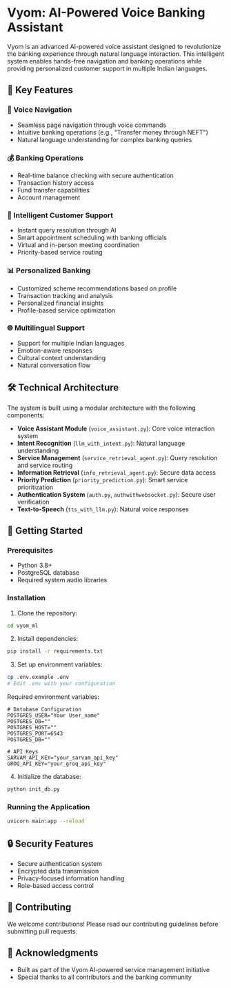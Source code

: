 # Vyom: AI-Powered Voice Banking Assistant

Vyom is an advanced AI-powered voice assistant designed to revolutionize the banking experience through natural language interaction. This intelligent system enables hands-free navigation and banking operations while providing personalized customer support in multiple Indian languages.

## 🌟 Key Features

### 🎯 Voice Navigation
- Seamless page navigation through voice commands
- Intuitive banking operations (e.g., "Transfer money through NEFT")
- Natural language understanding for complex banking queries

### 💰 Banking Operations
- Real-time balance checking with secure authentication
- Transaction history access
- Fund transfer capabilities
- Account management

### 🤖 Intelligent Customer Support
- Instant query resolution through AI
- Smart appointment scheduling with banking officials
- Virtual and in-person meeting coordination
- Priority-based service routing

### 📊 Personalized Banking
- Customized scheme recommendations based on profile
- Transaction tracking and analysis
- Personalized financial insights
- Profile-based service optimization

### 🌐 Multilingual Support
- Support for multiple Indian languages
- Emotion-aware responses
- Cultural context understanding
- Natural conversation flow

## 🛠️ Technical Architecture

The system is built using a modular architecture with the following components:

- **Voice Assistant Module** (`voice_assistant.py`): Core voice interaction system
- **Intent Recognition** (`llm_with_intent.py`): Natural language understanding
- **Service Management** (`service_retrieval_agent.py`): Query resolution and service routing
- **Information Retrieval** (`info_retrieval_agent.py`): Secure data access
- **Priority Prediction** (`priority_prediction.py`): Smart service prioritization
- **Authentication System** (`auth.py`, `authwithwebsocket.py`): Secure user verification
- **Text-to-Speech** (`tts_with_llm.py`): Natural voice responses

## 🚀 Getting Started

### Prerequisites
- Python 3.8+
- PostgreSQL database
- Required system audio libraries

### Installation

1. Clone the repository:
```bash
cd vyom_ml
```

2. Install dependencies:
```bash
pip install -r requirements.txt
```

3. Set up environment variables:
```bash
cp .env.example .env
# Edit .env with your configuration
```

Required environment variables:
```env
# Database Configuration
POSTGRES_USER="Your User_name"
POSTGRES_DB=""
POSTGRES_HOST=""
POSTGRES_PORT=6543
POSTGRES_DB=""

# API Keys
SARVAM_API_KEY="your_sarvam_api_key"
GROQ_API_KEY="your_groq_api_key"
```

4. Initialize the database:
```bash
python init_db.py
```

### Running the Application

```bash
uvicorn main:app --reload
```

## 🔒 Security Features

- Secure authentication system
- Encrypted data transmission
- Privacy-focused information handling
- Role-based access control

## 🤝 Contributing

We welcome contributions! Please read our contributing guidelines before submitting pull requests.


## 🙏 Acknowledgments

- Built as part of the Vyom AI-powered service management initiative
- Special thanks to all contributors and the banking community
